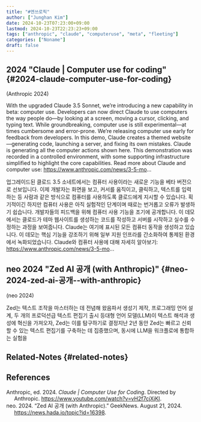 ```yaml
---
title: "#엔쓰로픽"
author: ["Junghan Kim"]
date: 2024-10-23T07:23:00+09:00
lastmod: 2024-10-23T22:23:23+09:00
tags: ["anthropic", "claude", "computeruse", "meta", "fleeting"]
categories: ["Noname"]
draft: false
---
```


<!--more-->


## 2024 "Claude | Computer use for coding" {#2024-claude-computer-use-for-coding}

(Anthropic 2024)

With the upgraded Claude 3.5 Sonnet, we’re introducing a new capability in beta: computer use. Developers can now direct Claude to use computers the way people do—by looking at a screen, moving a cursor, clicking, and typing text. While groundbreaking, computer use is still experimental—at times cumbersome and error-prone. We’re releasing computer use early for feedback from developers. In this demo, Claude creates a themed website—generating code, launching a server, and fixing its own mistakes. Claude is generating all the computer actions shown here. This demonstration was recorded in a controlled environment, with some supporting infrastructure simplified to highlight the core capabilities. Read more about Claude and computer use: <https://www.anthropic.com/news/3-5-mo>...

업그레이드된 클로드 3.5 소네트에서는 컴퓨터 사용이라는 새로운 기능을 베타 버전으로 선보입니다. 이제 개발자는 화면을 보고, 커서를 움직이고, 클릭하고, 텍스트를 입력하는 등 사람과 같은 방식으로 컴퓨터를 사용하도록 클로드에게 지시할 수 있습니다. 획기적이긴 하지만 컴퓨터 사용은 아직 실험적인 단계이며 때로는 번거롭고 오류가 발생하기 쉽습니다. 개발자들의 피드백을 위해 컴퓨터 사용 기능을 조기에 공개합니다. 이 데모에서는 클로드가 테마 웹사이트를 생성하는 코드를 작성하고 서버를 시작하고 실수를 수정하는 과정을 보여줍니다. Claude는 여기에 표시된 모든 컴퓨터 동작을 생성하고 있습니다. 이 데모는 핵심 기능을 강조하기 위해 일부 지원 인프라를 간소화하여 통제된 환경에서 녹화되었습니다. Claude와 컴퓨터 사용에 대해 자세히 알아보기: <https://www.anthropic.com/news/3-5-mo>...


## neo 2024 "Zed AI 공개 (with Anthropic)" {#neo-2024-zed-ai-공개--with-anthropic}

(neo 2024)

Zed는 텍스트 조작을 마스터하는 데 전념해 왔음파서 생성기 제작, 프로그래밍 언어 설계, 두 개의 프로덕션급 텍스트 편집기 출시 등대형 언어 모델(LLM)이 텍스트 해석과 생성에 혁신을 가져오자, Zed는 이를 탐구하기로 결정지난 2년 동안 Zed는 빠르고 신뢰할 수 있는 텍스트 편집기를 구축하는 데 집중했으며, 동시에 LLM을 워크플로에 통합하는 실험을


## Related-Notes {#related-notes}

## References

<style>.csl-entry{text-indent: -1.5em; margin-left: 1.5em;}</style><div class="csl-bib-body">
  <div class="csl-entry">Anthropic, ed. 2024. <i>Claude | Computer Use for Coding</i>. Directed by Anthropic. <a href="https://www.youtube.com/watch?v=vH2f7cjXjKI">https://www.youtube.com/watch?v=vH2f7cjXjKI</a>.</div>
  <div class="csl-entry">neo. 2024. “Zed AI 공개 (with Anthropic).” GeekNews. August 21, 2024. <a href="https://news.hada.io/topic?id=16398">https://news.hada.io/topic?id=16398</a>.</div>
</div>
